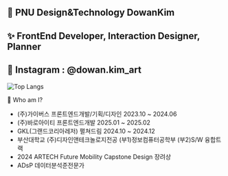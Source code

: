 ## 🔭 PNU Design&Technology DowanKim
## ✨ FrontEnd Developer, Interaction Designer, Planner
## 💬 Instagram : @dowan.kim_art
![Top Langs](https://github-readme-stats.vercel.app/api/top-langs/?username=dowankim1024&layout=compact)

👑 Who am I?
- (주)가이버스 프론트엔드개발/기획/디자인 2023.10 ~ 2024.06
- (주)바로아이티 프론트엔드개발 2025.01 ~ 2025.02
- GKL(그랜드코리아레저) 펼쳐드림 2024.10 ~ 2024.12
- 부산대학교 (주)디자인앤테크놀로지전공 (부1)정보컴퓨터공학부 (부2)S/W 융합트랙
- 2024 ARTECH Future Mobility Capstone Design 장려상
- ADsP 데이터분석준전문가
<!--
**dowankim1024/dowankim1024** is a ✨ _special_ ✨ repository because its `README.md` (this file) appears on your GitHub profile.

Here are some ideas to get you started:

- 🔭 I’m currently working on ...
- 🌱 I’m currently learning ...
- 👯 I’m looking to collaborate on ...
- 🤔 I’m looking for help with ...
- 💬 Ask me about ...
- 📫 How to reach me: ...
- 😄 Pronouns: ...
- ⚡ Fun fact: ...
-->
